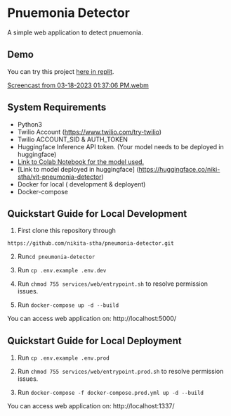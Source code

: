 # Pnuemonia Detector
A simple web application to detect pnuemonia.

## Demo
You can try this project [here in replit](https://replit.com/@nikita-stha/CancerDetection?v=1).

[Screencast from 03-18-2023 01:37:06 PM.webm](https://user-images.githubusercontent.com/66687885/226152452-c3a40ce2-3cd4-41eb-91d4-cba3da860fd4.webm)


## System Requirements
- Python3
- Twilio Account (https://www.twilio.com/try-twilio)
- Twilio ACCOUNT_SID & AUTH_TOKEN
- Huggingface Inference API token. (Your model needs to be deployed in huggingface)
- [Link to Colab Notebook for the model used.](https://colab.research.google.com/drive/1wdhTEFm4_As7XMzXDjflHhxK3MUWSjRn?usp=sharing)
- [Link to model deployed in huggingface] (https://huggingface.co/niki-stha/vit-pneumonia-detector)
- Docker for local ( development & deployent)
- Docker-compose

## Quickstart Guide for Local Development

1. First clone this repository through 

`https://github.com/nikita-stha/pneumonia-detector.git`

2. Run`cd pneumonia-detector`

3. Run `cp .env.example .env.dev`

4. Run `chmod 755 services/web/entrypoint.sh` to resolve permission issues.

5. Run `docker-compose up -d --build`

You can access web application on: http://localhost:5000/

## Quickstart Guide for Local Deployment

1. Run `cp .env.example .env.prod`

2. Run `chmod 755 services/web/entrypoint.prod.sh` to resolve permission issues.

3. Run `docker-compose -f docker-compose.prod.yml up -d --build`

You can access web application on: http://localhost:1337/
